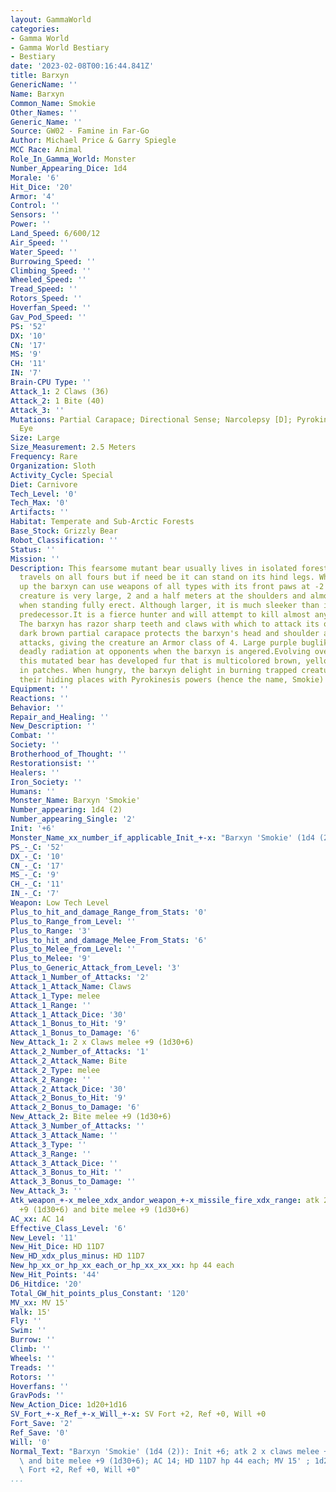 ```yaml
---
layout: GammaWorld
categories:
- Gamma World
- Gamma World Bestiary
- Bestiary
date: '2023-02-08T00:16:44.841Z'
title: Barxyn
GenericName: ''
Name: Barxyn
Common_Name: Smokie
Other_Names: ''
Generic_Name: ''
Source: GW02 - Famine in Far-Go
Author: Michael Price & Garry Spiegle
MCC Race: Animal
Role_In_Gamma_World: Monster
Number_Appearing_Dice: 1d4
Morale: '6'
Hit_Dice: '20'
Armor: '4'
Control: ''
Sensors: ''
Power: ''
Land_Speed: 6/600/12
Air_Speed: ''
Water_Speed: ''
Burrowing_Speed: ''
Climbing_Speed: ''
Wheeled_Speed: ''
Tread_Speed: ''
Rotors_Speed: ''
Hoverfan_Speed: ''
Gav_Pod_Speed: ''
PS: '52'
DX: '10'
CN: '17'
MS: '9'
CH: '11'
IN: '7'
Brain-CPU Type: ''
Attack_1: 2 Claws (36)
Attack_2: 1 Bite (40)
Attack_3: ''
Mutations: Partial Carapace; Directional Sense; Narcolepsy [D]; Pyrokinesis; Radiation
  Eye
Size: Large
Size_Measurement: 2.5 Meters
Frequency: Rare
Organization: Sloth
Activity_Cycle: Special
Diet: Carnivore
Tech_Level: '0'
Tech_Max: '0'
Artifacts: ''
Habitat: Temperate and Sub-Arctic Forests
Base_Stock: Grizzly Bear
Robot_Classification: ''
Status: ''
Mission: ''
Description: This fearsome mutant bear usually lives in isolated forest regions. It
  travels on all fours but if need be it can stand on its hind legs. While standing
  up the barxyn can use weapons of all types with its front paws at -2 to hit. This
  creature is very large, 2 and a half meters at the shoulders and almost 5 meters
  when standing fully erect. Although larger, it is much sleeker than its unmutated
  predecessor.It is a fierce hunter and will attempt to kill almost any creature.
  The barxyn has razor sharp teeth and claws with which to attack its opponents. The
  dark brown partial carapace protects the barxyn's head and shoulder area from most
  attacks, giving the creature an Armor class of 4. Large purple buglike eyes project
  deadly radiation at opponents when the barxyn is angered.Evolving over the years,
  this mutated bear has developed fur that is multicolored brown, yellow, and green
  in patches. When hungry, the barxyn delight in burning trapped creatures out of
  their hiding places with Pyrokinesis powers (hence the name, Smokie)
Equipment: ''
Reactions: ''
Behavior: ''
Repair_and_Healing: ''
New_Description: ''
Combat: ''
Society: ''
Brotherhood_of_Thought: ''
Restorationsist: ''
Healers: ''
Iron_Society: ''
Humans: ''
Monster_Name: Barxyn 'Smokie'
Number_appearing: 1d4 (2)
Number_appearing_Single: '2'
Init: '+6'
Monster_Name_xx_number_if_applicable_Init_+-x: "Barxyn 'Smokie' (1d4 (2)): Init +6"
PS_-_C: '52'
DX_-_C: '10'
CN_-_C: '17'
MS_-_C: '9'
CH_-_C: '11'
IN_-_C: '7'
Weapon: Low Tech Level
Plus_to_hit_and_damage_Range_from_Stats: '0'
Plus_to_Range_from_Level: ''
Plus_to_Range: '3'
Plus_to_hit_and_damage_Melee_From_Stats: '6'
Plus_to_Melee_from_Level: ''
Plus_to_Melee: '9'
Plus_to_Generic_Attack_from_Level: '3'
Attack_1_Number_of_Attacks: '2'
Attack_1_Attack_Name: Claws
Attack_1_Type: melee
Attack_1_Range: ''
Attack_1_Attack_Dice: '30'
Attack_1_Bonus_to_Hit: '9'
Attack_1_Bonus_to_Damage: '6'
New_Attack_1: 2 x Claws melee +9 (1d30+6)
Attack_2_Number_of_Attacks: '1'
Attack_2_Attack_Name: Bite
Attack_2_Type: melee
Attack_2_Range: ''
Attack_2_Attack_Dice: '30'
Attack_2_Bonus_to_Hit: '9'
Attack_2_Bonus_to_Damage: '6'
New_Attack_2: Bite melee +9 (1d30+6)
Attack_3_Number_of_Attacks: ''
Attack_3_Attack_Name: ''
Attack_3_Type: ''
Attack_3_Range: ''
Attack_3_Attack_Dice: ''
Attack_3_Bonus_to_Hit: ''
Attack_3_Bonus_to_Damage: ''
New_Attack_3: ''
Atk_weapon_+-x_melee_xdx_andor_weapon_+-x_missile_fire_xdx_range: atk 2 x claws melee
  +9 (1d30+6) and bite melee +9 (1d30+6)
AC_xx: AC 14
Effective_Class_Level: '6'
New_Level: '11'
New_Hit_Dice: HD 11D7
New_HD_xdx_plus_minus: HD 11D7
New_hp_xx_or_hp_xx_each_or_hp_xx_xx_xx: hp 44 each
New_Hit_Points: '44'
D6_Hitdice: '20'
Total_GW_hit_points_plus_Constant: '120'
MV_xx: MV 15'
Walk: 15'
Fly: ''
Swim: ''
Burrow: ''
Climb: ''
Wheels: ''
Treads: ''
Rotors: ''
Hoverfans: ''
GravPods: ''
New_Action_Dice: 1d20+1d16
SV_Fort_+-x_Ref_+-x_Will_+-x: SV Fort +2, Ref +0, Will +0
Fort_Save: '2'
Ref_Save: '0'
Will: '0'
Normal_Text: "Barxyn 'Smokie' (1d4 (2)): Init +6; atk 2 x claws melee +9 (1d30+6)\
  \ and bite melee +9 (1d30+6); AC 14; HD 11D7 hp 44 each; MV 15' ; 1d20+1d16; SV\
  \ Fort +2, Ref +0, Will +0"
...
```

